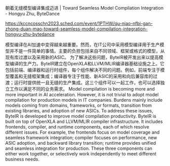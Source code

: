 朝着无缝模型编译集成迈进 | Toward Seamless Model Compilation Integration - Hongyu Zhu, ByteDance

https://kccncosschn2023.sched.com/event/1PTHW/qu-niao-nfbi-gan-zhong-duan-mao-toward-seamless-model-compilation-integration-hongyu-zhu-bytedance

模型编译在AI加速中变得越来越重要。然而，在IT公司中采用模型编译用于生产模型并不是一件简单的事情。主要的负担包括来自不同领域、框架或格式的模型，从现有库过渡以及采用新的ASIC。 为了解决这些问题，ByteIR被开发出来以提高模型编译的生产力。ByteIR建立在OpenXLA和LLVM/MLIR编译器基础设施之上。它包括前端、编译器和运行时组件，每个组件解决不同的问题。例如，前端专注于模型覆盖和无缝框架集成；编译器专注于性能、新ASIC的采用和向后兼容库的过渡；运行时提供统一且无缝的生产集成。这三个组件可以一起工作，也可以选择独立工作以满足不同的业务需求。 
Model compilation is becoming more and more important in AI acceleration. However, it is not trivial to adopt model compilation for production models in IT companies. Burdens mainly include models coming from domains, frameworks, or formats, transition from existing libraries, and adoption of new ASICs. To address these issues, ByteIR is developed to improve model compilation productivity. ByteIR is built on top of OpenXLA and LLVM/MLIR compiler infrastructure. It includes frontends, compiler, and runtime components, each of which resolve different issues. For example, the frontends focus on model coverage and seamless framework integration; compiler focuses on performance, new ASIC adoption, and backward library transition; runtime provides unified and seamless integration for production. These three components can either work together, or selectively work independently to meet different business needs.